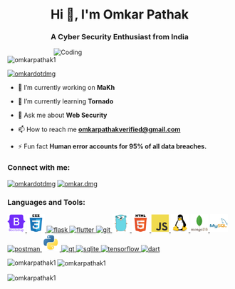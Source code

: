 <h1 align="center">Hi 👋, I'm Omkar Pathak</h1>
<h3 align="center">A Cyber Security Enthusiast from India</h3>
<img align="right" alt="Coding" width="400" src="https://media1.giphy.com/media/v1.Y2lkPTc5MGI3NjExazluZ3NhaG04cmt5OGQzMDBuYjVsb2o1Zmt5dndldTFhMDc1Nm1wdCZlcD12MV9pbnRlcm5hbF9naWZfYnlfaWQmY3Q9Zw/yBvndlpq8aCvS/giphy.webp")>

<p align="left"> <img src="https://komarev.com/ghpvc/?username=omkarpathak1&label=Profile%20views&color=0e75b6&style=flat" alt="omkarpathak1" /> </p>

<p align="left"> <a href="https://twitter.com/omkardotdmg" target="blank"><img src="https://img.shields.io/twitter/follow/omkardotdmg?logo=twitter&style=for-the-badge" alt="omkardotdmg" /></a> </p>

- 🔭 I’m currently working on **MaKh**

- 🌱 I’m currently learning **Tornado**

- 💬 Ask me about **Web Security**

- 📫 How to reach me **omkarpathakverified@gmail.com**

- ⚡ Fun fact **Human error accounts for 95% of all data breaches.**

<h3 align="left">Connect with me:</h3>
<p align="left">
<a href="https://twitter.com/omkardotdmg" target="blank"><img align="center" src="https://raw.githubusercontent.com/rahuldkjain/github-profile-readme-generator/master/src/images/icons/Social/twitter.svg" alt="omkardotdmg" height="30" width="40" /></a>
<a href="https://instagram.com/omkar.dmg" target="blank"><img align="center" src="https://raw.githubusercontent.com/rahuldkjain/github-profile-readme-generator/master/src/images/icons/Social/instagram.svg" alt="omkar.dmg" height="30" width="40" /></a>
</p>

<h3 align="left">Languages and Tools:</h3>
<p align="left"> <a href="https://getbootstrap.com" target="_blank" rel="noreferrer"> <img src="https://raw.githubusercontent.com/devicons/devicon/master/icons/bootstrap/bootstrap-plain-wordmark.svg" alt="bootstrap" width="40" height="40"/> </a> <a href="https://www.w3schools.com/css/" target="_blank" rel="noreferrer"> <img src="https://raw.githubusercontent.com/devicons/devicon/master/icons/css3/css3-original-wordmark.svg" alt="css3" width="40" height="40"/> </a> <a href="https://flask.palletsprojects.com/" target="_blank" rel="noreferrer"> <img src="https://www.vectorlogo.zone/logos/pocoo_flask/pocoo_flask-icon.svg" alt="flask" width="40" height="40"/> </a> <a href="https://flutter.dev" target="_blank" rel="noreferrer"> <img src="https://www.vectorlogo.zone/logos/flutterio/flutterio-icon.svg" alt="flutter" width="40" height="40"/> </a> <a href="https://git-scm.com/" target="_blank" rel="noreferrer"> <img src="https://www.vectorlogo.zone/logos/git-scm/git-scm-icon.svg" alt="git" width="40" height="40"/> </a> <a href="https://golang.org" target="_blank" rel="noreferrer"> <img src="https://raw.githubusercontent.com/devicons/devicon/master/icons/go/go-original.svg" alt="go" width="40" height="40"/> </a> <a href="https://www.w3.org/html/" target="_blank" rel="noreferrer"> <img src="https://raw.githubusercontent.com/devicons/devicon/master/icons/html5/html5-original-wordmark.svg" alt="html5" width="40" height="40"/> </a> <a href="https://developer.mozilla.org/en-US/docs/Web/JavaScript" target="_blank" rel="noreferrer"> <img src="https://raw.githubusercontent.com/devicons/devicon/master/icons/javascript/javascript-original.svg" alt="javascript" width="40" height="40"/> </a> <a href="https://www.linux.org/" target="_blank" rel="noreferrer"> <img src="https://raw.githubusercontent.com/devicons/devicon/master/icons/linux/linux-original.svg" alt="linux" width="40" height="40"/> </a> <a href="https://www.mongodb.com/" target="_blank" rel="noreferrer"> <img src="https://raw.githubusercontent.com/devicons/devicon/master/icons/mongodb/mongodb-original-wordmark.svg" alt="mongodb" width="40" height="40"/> </a> <a href="https://www.mysql.com/" target="_blank" rel="noreferrer"> <img src="https://raw.githubusercontent.com/devicons/devicon/master/icons/mysql/mysql-original-wordmark.svg" alt="mysql" width="40" height="40"/> </a> <a href="https://postman.com" target="_blank" rel="noreferrer"> <img src="https://www.vectorlogo.zone/logos/getpostman/getpostman-icon.svg" alt="postman" width="40" height="40"/> </a> <a href="https://www.python.org" target="_blank" rel="noreferrer"> <img src="https://raw.githubusercontent.com/devicons/devicon/master/icons/python/python-original.svg" alt="python" width="40" height="40"/> </a> <a href="https://www.qt.io/" target="_blank" rel="noreferrer"> <img src="https://upload.wikimedia.org/wikipedia/commons/0/0b/Qt_logo_2016.svg" alt="qt" width="40" height="40"/> </a> <a href="https://www.sqlite.org/" target="_blank" rel="noreferrer"> <img src="https://www.vectorlogo.zone/logos/sqlite/sqlite-icon.svg" alt="sqlite" width="40" height="40"/> </a> <a href="https://www.tensorflow.org" target="_blank" rel="noreferrer"> <img src="https://www.vectorlogo.zone/logos/tensorflow/tensorflow-icon.svg" alt="tensorflow" width="40" height="40"/> </a> <a href="https://dart.dev" target="_blank" rel="noreferrer"> <img src="https://www.vectorlogo.zone/logos/dartlang/dartlang-icon.svg" alt="dart" width="40" height="40"/> </a> </p>

<p><img align="left" src="https://github-readme-stats.vercel.app/api/top-langs?username=omkarpathak1&show_icons=true&locale=en&layout=compact" alt="omkarpathak1" /></p>

<p>&nbsp;<img align="center" src="https://github-readme-stats.vercel.app/api?username=omkarpathak1&show_icons=true&locale=en" alt="omkarpathak1" /></p>

<p><img align="center" src="https://github-readme-streak-stats.herokuapp.com/?user=omkarpathak1&" alt="omkarpathak1" /></p>

